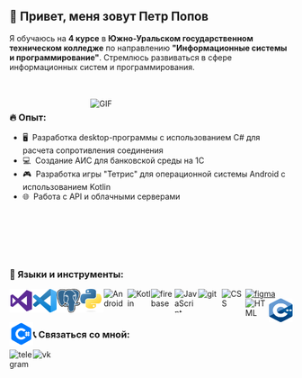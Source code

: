 ## 👋 Привет, меня зовут Петр Попов   

Я обучаюсь на **4 курсе** в **Южно-Уральском государственном техническом колледже** по направлению **"Информационные системы и программирование"**.
Стремлюсь развиваться в сфере информационных систем и программирования.  

<br/>
<br/>

<img align="right" alt="GIF" src="https://raw.githubusercontent.com/rahul-jha98/rahul-jha98/main/techstack.gif" width="360px"/>
  
### 🔥 Опыт:

- 🖥️&nbsp; Разработка desktop-программы с использованием C# для расчета сопротивления соединения
- 💻&nbsp; Создание АИС для банковской среды на 1С 
- 🎮&nbsp; Разработка игры "Тетрис" для операционной системы Android с использованием Kotlin
- 🌐&nbsp; Работа с API и облачными серверами

<br>

<br><br>
<br>

### 🔨 Языки и инструменты:
<a href="https://visualstudio.microsoft.com/" target="_blank"> <img align="left" src="https://github.com/Popov12312131211/Popov12312131211/blob/main/new_folder/visual%20studio.png" alt="visualstudio" width="42px" height="42px"/> </a>
<a href="https://code.visualstudio.com/" target="_blank"> <img align="left" src="https://github.com/Popov12312131211/Popov12312131211/blob/main/new_folder/visual-studio-code.svg" alt="vscode" width="42px" height="42px"/> </a>
<a href="https://www.postgresql.org/" target="_blank"> <img align="left" src="https://github.com/Popov12312131211/Popov12312131211/blob/main/new_folder/postgresql.svg" alt="postgresql" width="42px" height="42px"/> </a>
<a href="https://www.python.org" target="_blank"><img align="left" alt="Python" width="42px" height="42px" src="https://github.com/Popov12312131211/Popov12312131211/blob/main/new_folder/Python-logo-notext.svg"></a>
<a href="https://developer.android.com" target="_blank"> <img align="left" alt="Android" width="42px" height="42px" src="https://raw.githubusercontent.com/rahul-jha98/github_readme_icons/main/language_and_tools/square/android/android.svg"> </a>
<a href="https://kotlinlang.org" target="_blank"><img align="left" alt="Kotlin" width="42px" height="42px" src="https://raw.githubusercontent.com/rahul-jha98/github_readme_icons/main/language_and_tools/square/kotlin/kotlin.svg"></a>
<a href="https://firebase.google.com/" target="_blank"> <img align="left" src="https://raw.githubusercontent.com/rahul-jha98/github_readme_icons/main/language_and_tools/square/firebase/firebase.svg" alt="firebase" width="42px" height="42px"/> </a>
<a href="https://developer.mozilla.org/en-US/docs/Web/JavaScript" target="_blank"> <img align="left" alt="JavaScript" width="42px" height="42px"  src="https://raw.githubusercontent.com/rahul-jha98/github_readme_icons/main/language_and_tools/square/javascript/javascript.svg"> </a>
<a href="https://git-scm.com/" target="_blank"> <img src="https://raw.githubusercontent.com/rahul-jha98/github_readme_icons/main/language_and_tools/square/git-scm/git-scm.svg" align="left" alt="git" width="42px" height="42px"/> </a>
<a href="https://www.figma.com/" target="_blank"> <img src="https://raw.githubusercontent.com/rahul-jha98/github_readme_icons/main/language_and_tools/square/figma/figma.svg" alt="figma" width="42px" height="42px"/> </a>
<a href="https://developer.mozilla.org/en-US/docs/Web/CSS" target="_blank"> <img align="left" src="https://raw.githubusercontent.com/rahul-jha98/github_readme_icons/main/language_and_tools/square/css/css.svg" alt="CSS" width="42px" height="42px"/> </a>
<a href="https://developer.mozilla.org/en-US/docs/Web/HTML" target="_blank"> <img align="left" src="https://raw.githubusercontent.com/rahul-jha98/github_readme_icons/main/language_and_tools/square/html/html.svg" alt="HTML" width="42px" height="42px"/> </a>
<a href="https://isocpp.org/" target="_blank"> <img align="left" src="https://github.com/Popov12312131211/Popov12312131211/blob/main/new_folder/ISO_C%2B%2B_Logo.svg" alt="C++" width="42px" height="42px"/> </a>
<a href="https://learn.microsoft.com/en-us/dotnet/csharp/" target="_blank"> <img align="left" src="https://github.com/Popov12312131211/Popov12312131211/blob/main/new_folder/pngegg.png" alt="C#" width="42px" height="42px"/> </a>

<br>

### 📞 Связаться со мной:
<a href="https://t.me/kiribati12" target="_blank"><img align="left" alt="telegram" src="https://upload.wikimedia.org/wikipedia/commons/thumb/8/83/Telegram_2019_Logo.svg/1200px-Telegram_2019_Logo.svg.png" height="42px" width="42px"/></a>
<a href="https://vk.com/petya_popov3" target="_blank"><img align="left" alt="vk" src="https://upload.wikimedia.org/wikipedia/commons/2/21/VK.com-logo.svg" height="42px" width="42px"/></a>
